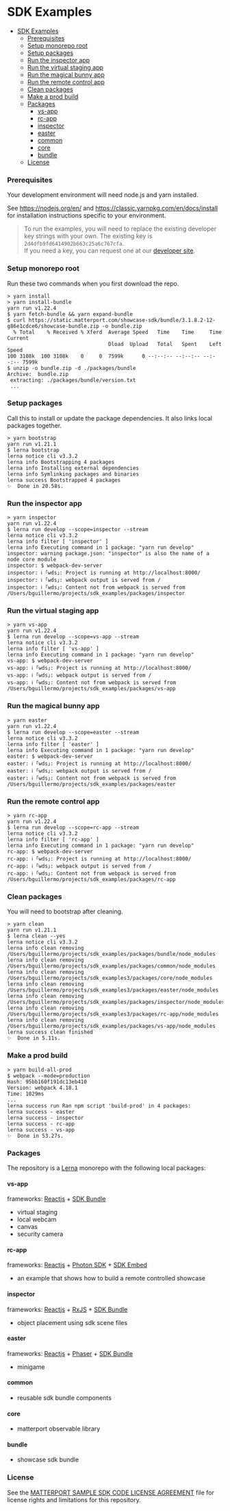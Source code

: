 # SDK Examples

- [SDK Examples](#sdk-examples)
    - [Prerequisites](#prerequisites)
    - [Setup monorepo root](#setup-monorepo-root)
    - [Setup packages](#setup-packages)
    - [Run the inspector app](#run-the-inspector-app)
    - [Run the virtual staging app](#run-the-virtual-staging-app)
    - [Run the magical bunny app](#run-the-magical-bunny-app)
    - [Run the remote control app](#run-the-remote-control-app)
    - [Clean packages](#clean-packages)
    - [Make a prod build](#make-a-prod-build)
    - [Packages](#packages)
      - [vs-app](#vs-app)
      - [rc-app](#rc-app)
      - [inspector](#inspector)
      - [easter](#easter)
      - [common](#common)
      - [core](#core)
      - [bundle](#bundle)
    - [License](#license)

### Prerequisites
Your development environment will need node.js and yarn installed.

See <https://nodejs.org/en/> and <https://classic.yarnpkg.com/en/docs/install> for installation instructions specific to your environment.

> To run the examples, you will need to replace the existing developer key strings with your own. The existing key is `2d4dfb9fd6414902b663c25a6c767cfa`.<br>
> If you need a key, you can request one at our [developer site](https://matterport.github.io/showcase-sdk/index.html).

### Setup monorepo root
Run these two commands when you first download the repo.
```shell
> yarn install
> yarn install-bundle
yarn run v1.22.4
$ yarn fetch-bundle && yarn expand-bundle
$ curl https://static.matterport.com/showcase-sdk/bundle/3.1.8.2-12-g86e1cdce6/showcase-bundle.zip -o bundle.zip
  % Total    % Received % Xferd  Average Speed   Time    Time     Time  Current
                                 Dload  Upload   Total   Spent    Left  Speed
100 3108k  100 3108k    0     0  7599k      0 --:--:-- --:--:-- --:--:-- 7599k
$ unzip -o bundle.zip -d ./packages/bundle
Archive:  bundle.zip
 extracting: ./packages/bundle/version.txt
 ...
```

### Setup packages
Call this to install or update the package dependencies. It also links local packages together.
```shell
> yarn bootstrap
yarn run v1.21.1
$ lerna bootstrap
lerna notice cli v3.3.2
lerna info Bootstrapping 4 packages
lerna info Installing external dependencies
lerna info Symlinking packages and binaries
lerna success Bootstrapped 4 packages
✨  Done in 20.58s.
```

### Run the inspector app
```shell
> yarn inspector
yarn run v1.22.4
$ lerna run develop --scope=inspector --stream
lerna notice cli v3.3.2
lerna info filter [ 'inspector' ]
lerna info Executing command in 1 package: "yarn run develop"
inspector: warning package.json: "inspector" is also the name of a node core module
inspector: $ webpack-dev-server
inspector: ℹ ｢wds｣: Project is running at http://localhost:8000/
inspector: ℹ ｢wds｣: webpack output is served from /
inspector: ℹ ｢wds｣: Content not from webpack is served from /Users/bguillermo/projects/sdk_examples/packages/inspector
```

### Run the virtual staging app
```shell
> yarn vs-app
yarn run v1.22.4
$ lerna run develop --scope=vs-app --stream
lerna notice cli v3.3.2
lerna info filter [ 'vs-app' ]
lerna info Executing command in 1 package: "yarn run develop"
vs-app: $ webpack-dev-server
vs-app: ℹ ｢wds｣: Project is running at http://localhost:8000/
vs-app: ℹ ｢wds｣: webpack output is served from /
vs-app: ℹ ｢wds｣: Content not from webpack is served from /Users/bguillermo/projects/sdk_examples/packages/vs-app
```

### Run the magical bunny app
```shell
> yarn easter
yarn run v1.22.4
$ lerna run develop --scope=easter --stream
lerna notice cli v3.3.2
lerna info filter [ 'easter' ]
lerna info Executing command in 1 package: "yarn run develop"
easter: $ webpack-dev-server
easter: ℹ ｢wds｣: Project is running at http://localhost:8000/
easter: ℹ ｢wds｣: webpack output is served from /
easter: ℹ ｢wds｣: Content not from webpack is served from /Users/bguillermo/projects/sdk_examples/packages/easter
```

### Run the remote control app
```shell
> yarn rc-app
yarn run v1.22.4
$ lerna run develop --scope=rc-app --stream
lerna notice cli v3.3.2
lerna info filter [ 'rc-app' ]
lerna info Executing command in 1 package: "yarn run develop"
rc-app: $ webpack-dev-server
rc-app: ℹ ｢wds｣: Project is running at http://localhost:8000/
rc-app: ℹ ｢wds｣: webpack output is served from /
rc-app: ℹ ｢wds｣: Content not from webpack is served from /Users/bguillermo/projects/sdk_examples/packages/rc-app
```

### Clean packages
You will need to bootstrap after cleaning.
```shell
> yarn clean
yarn run v1.21.1
$ lerna clean --yes
lerna notice cli v3.3.2
lerna info clean removing /Users/bguillermo/projects/sdk_examples/packages/bundle/node_modules
lerna info clean removing /Users/bguillermo/projects/sdk_examples/packages/common/node_modules
lerna info clean removing /Users/bguillermo/projects/sdk_examples3/packages/core/node_modules
lerna info clean removing /Users/bguillermo/projects/sdk_examples3/packages/easter/node_modules
lerna info clean removing /Users/bguillermo/projects/sdk_examples/packages/inspector/node_modules
lerna info clean removing /Users/bguillermo/projects/sdk_examples3/packages/rc-app/node_modules
lerna info clean removing /Users/bguillermo/projects/sdk_examples/packages/vs-app/node_modules
lerna success clean finished
✨  Done in 5.11s.
```

### Make a prod build
```shell
> yarn build-all-prod
$ webpack --mode=production
Hash: 95bb160f191dc13eb410
Version: webpack 4.18.1
Time: 1029ms
...
lerna success run Ran npm script 'build-prod' in 4 packages:
lerna success - easter
lerna success - inspector
lerna success - rc-app
lerna success - vs-app
✨  Done in 53.27s.
```

### Packages
The repository is a [Lerna](https://lerna.js.org/) monorepo with the following local packages:

#### vs-app
frameworks: [Reactjs](https://reactjs.org/) + [SDK Bundle](https://matterport.github.io/showcase-sdk/sdkbundle_home.html)
- virtual staging
- local webcam
- canvas
- security camera

#### rc-app
frameworks: [Reactjs](https://reactjs.org/) + [Photon SDK](https://www.photonengine.com/sdks#sdkrealtimejavascript) + [SDK Embed](https://matterport.github.io/showcase-sdk/sdk_home.html)
- an example that shows how to build a remote controlled showcase

#### inspector
frameworks: [Reactjs](https://reactjs.org/) + [RxJS](https://rxjs.dev/) + [SDK Bundle](https://matterport.github.io/showcase-sdk/sdkbundle_home.html)
- object placement using sdk scene files

#### easter
frameworks: [Reactjs](https://reactjs.org/) + [Phaser](https://phaser.io/) + [SDK Bundle](https://matterport.github.io/showcase-sdk/sdkbundle_home.html)
  - minigame

#### common
- reusable sdk bundle components

#### core
- matterport observable library

#### bundle
- showcase sdk bundle

### License
See the [MATTERPORT SAMPLE SDK CODE LICENSE AGREEMENT](LICENSE) file for license rights and limitations for this repository.
